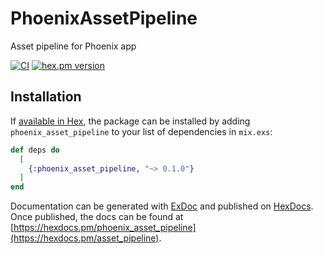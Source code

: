 # PhoenixAssetPipeline
Asset pipeline for Phoenix app

[![CI](https://github.com/Youimmi/phoenix_asset_pipeline/workflows/CI/badge.svg?branch=main&event=push)](https://github.com/Youimmi/phoenix_asset_pipeline) [![hex.pm version](https://img.shields.io/hexpm/v/phoenix_asset_pipeline.svg)](https://hex.pm/packages/phoenix_asset_pipeline)

## Installation

If [available in Hex](https://hex.pm/docs/publish), the package can be installed
by adding `phoenix_asset_pipeline` to your list of dependencies in `mix.exs`:

```elixir
def deps do
  [
    {:phoenix_asset_pipeline, "~> 0.1.0"}
  ]
end
```

Documentation can be generated with [ExDoc](https://github.com/elixir-lang/ex_doc)
and published on [HexDocs](https://hexdocs.pm). Once published, the docs can
be found at [https://hexdocs.pm/phoenix_asset_pipeline](https://hexdocs.pm/asset_pipeline).
